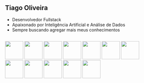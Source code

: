 ## Tiago Oliveira 

- Desenvolvedor Fullstack
- Apaixonado por Inteligência Artificial e Análise de Dados
- Sempre buscando agregar mais meus conhecimentos

##
  
<div style="display: inline">
<img width="60" height="60" src="https://cdn.jsdelivr.net/gh/devicons/devicon@latest/icons/python/python-original-wordmark.svg" />
<img widht="60" height="60" src="https://cdn.jsdelivr.net/gh/devicons/devicon@latest/icons/fastapi/fastapi-original-wordmark.svg" />
<img widht="60" height="60" src="https://cdn.jsdelivr.net/gh/devicons/devicon@latest/icons/flask/flask-original-wordmark.svg" />
<img widht="60" height="60" src="https://cdn.jsdelivr.net/gh/devicons/devicon@latest/icons/c/c-original.svg" />
<img widht="60" height="60" src="https://cdn.jsdelivr.net/gh/devicons/devicon@latest/icons/java/java-original-wordmark.svg" />
</div>

<div style="display: inline">
<img widht="60" height="60" src="https://cdn.jsdelivr.net/gh/devicons/devicon@latest/icons/html/html-original.svg" />
<img widht="60" height="60" src="https://cdn.jsdelivr.net/gh/devicons/devicon@latest/icons/css/css-original.svg" />
<img widht="60" height="60" src="https://cdn.jsdelivr.net/gh/devicons/devicon@latest/icons/javascript/javascript-original-wordmark.svg" />
<img widht="60" height="60" src="https://cdn.jsdelivr.net/gh/devicons/devicon@latest/icons/react/react-original-wordmark.svg" />
</div>

<img widht="60" height="60" src="https://cdn.jsdelivr.net/gh/devicons/devicon@latest/icons/docker/docker-original-wordmark.svg" />
<img widht="60" height="60" src="https://cdn.jsdelivr.net/gh/devicons/devicon@latest/icons/kubernetes/kubernetes-original-wordmark.svg" />
<img widht="60" height="60" src="https://cdn.jsdelivr.net/gh/devicons/devicon@latest/icons/git/git-original.svg" />

  
          
  

          
 
          
          






















